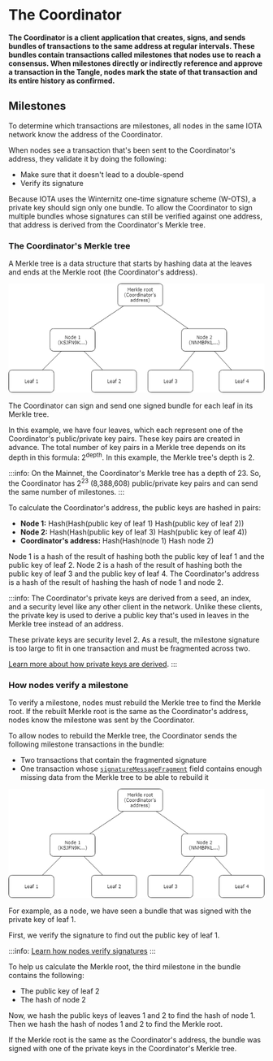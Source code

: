 # The Coordinator

**The Coordinator is a client application that creates, signs, and sends bundles of transactions to the same address at regular intervals. These bundles contain transactions called milestones that nodes use to reach a consensus. When milestones directly or indirectly reference and approve a transaction in the Tangle, nodes mark the state of that transaction and its entire history as confirmed.**

## Milestones

To determine which transactions are milestones, all nodes in the same IOTA network know the address of the Coordinator.

When nodes see a transaction that's been sent to the Coordinator's address, they validate it by doing the following:

* Make sure that it doesn't lead to a double-spend
* Verify its signature

Because IOTA uses the Winternitz one-time signature scheme (W-OTS), a private key should sign only one bundle. To allow the Coordinator to sign multiple bundles whose signatures can still be verified against one address, that address is derived from the Coordinator's Merkle tree.

### The Coordinator's Merkle tree

A Merkle tree is a data structure that starts by hashing data at the leaves and ends at the Merkle root (the Coordinator's address).

![Example Merkle tree](../images/merkle-tree-example.png)

The Coordinator can sign and send one signed bundle for each leaf in its Merkle tree.

In this example, we have four leaves, which each represent one of the Coordinator's public/private key pairs. These key pairs are created in advance. The total number of key pairs in a Merkle tree depends on its depth in this formula: 2<sup>depth</sup>. In this example, the Merkle tree's depth is 2.

:::info:
On the Mainnet, the Coordinator's Merkle tree has a depth of 23. So, the Coordinator has 2<sup>23</sup> (8,388,608) public/private key pairs and can send the same number of milestones.
:::

To calculate the Coordinator's address, the public keys are hashed in pairs:

* **Node 1:** Hash(Hash(public key of leaf 1) Hash(public key of leaf 2))
* **Node 2:** Hash(Hash(public key of leaf 3) Hash(public key of leaf 4))
* **Coordinator's address:** Hash(Hash(node 1) Hash node 2)

Node 1 is a hash of the result of hashing both the public key of leaf 1 and the public key of leaf 2. Node 2 is a hash of the result of hashing both the public key of leaf 3 and the public key of leaf 4. The Coordinator's address is a hash of the result of hashing the hash of node 1 and node 2.

:::info:
The Coordinator's private keys are derived from a seed, an index, and a security level like any other client in the network. Unlike these clients, the private key is used to derive a public key that's used in leaves in the Merkle tree instead of an address.

These private keys are security level 2. As a result, the milestone signature is too large to fit in one transaction and must be fragmented across two.

[Learn more about how private keys are derived](root://iota-basics/0.1/concepts/addresses-and-signatures.md).
:::

### How nodes verify a milestone

To verify a milestone, nodes must rebuild the Merkle tree to find the Merkle root. If the rebuilt Merkle root is the same as the Coordinator's address, nodes know the milestone was sent by the Coordinator.

To allow nodes to rebuild the Merkle tree, the Coordinator sends the following milestone transactions in the bundle:

* Two transactions that contain the fragmented signature
* One transaction whose [`signatureMessageFragment`](root://iota-basics/0.1/references/structure-of-a-transaction.md) field contains enough missing data from the Merkle tree to be able to rebuild it

![Example Merkle tree](../images/merkle-tree-example.png)

For example, as a node, we have seen a bundle that was signed with the private key of leaf 1.

First, we verify the signature to find out the public key of leaf 1.

:::info:
[Learn how nodes verify signatures](root://iota-basics/0.1/concepts/addresses-and-signatures.md#how-nodes-verify-signatures)
:::

To help us calculate the Merkle root, the third milestone in the bundle contains the following:

* The public key of leaf 2
* The hash of node 2

Now, we hash the public keys of leaves 1 and 2 to find the hash of node 1. Then we hash the hash of nodes 1 and 2 to find the Merkle root.

If the Merkle root is the same as the Coordinator's address, the bundle was signed with one of the private keys in the Coordinator's Merkle tree.